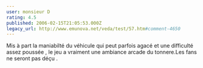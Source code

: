 ```yaml
---
user: monsieur D
rating: 4.5
published: 2006-02-15T21:05:53.000Z
legacy_url: http://www.emunova.net/veda/test/57.htm#comment-4650
---
```

Mis à part la maniabilté du véhicule qui peut parfois agacé et une difficulté assez poussée , le jeu a vraiment une ambiance arcade du tonnere.Les fans ne seront pas déçu .
